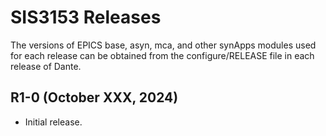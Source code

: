 # SIS3153 Releases

The versions of EPICS base, asyn, mca, and other synApps modules used for each release can be obtained from 
the configure/RELEASE file in each release of Dante.

## R1-0 (October XXX, 2024)
- Initial release.

